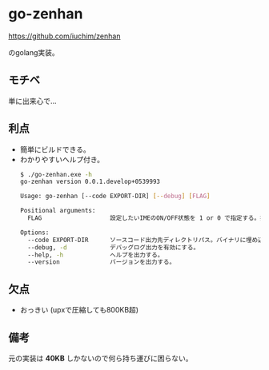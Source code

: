 # go-zenhan

https://github.com/iuchim/zenhan

のgolang実装。

## モチベ

単に出来心で...

## 利点

- 簡単にビルドできる。
- わかりやすいヘルプ付き。
	```sh
	$ ./go-zenhan.exe -h
	go-zenhan version 0.0.1.develop+0539993

	Usage: go-zenhan [--code EXPORT-DIR] [--debug] [FLAG]

	Positional arguments:
	  FLAG                   設定したいIMEのON/OFF状態を 1 or 0 で指定する。指定がないとき現在の状態を出力する。

	Options:
	  --code EXPORT-DIR      ソースコード出力先ディレクトリパス。バイナリに埋め込まれたソースコードを指定ディレクトリに出力する。
	  --debug, -d            デバッグログ出力を有効にする。
	  --help, -h             ヘルプを出力する。
	  --version              バージョンを出力する。
	```

## 欠点

- おっきい (upxで圧縮しても800KB超)

## 備考

元の実装は **40KB** しかないので何ら持ち運びに困らない。


